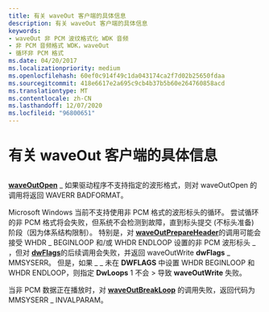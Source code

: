 ```yaml
---
title: 有关 waveOut 客户端的具体信息
description: 有关 waveOut 客户端的具体信息
keywords:
- waveOut 非 PCM 波纹格式化 WDK 音频
- 非 PCM 音频格式 WDK，waveOut
- 循环非 PCM 格式
ms.date: 04/20/2017
ms.localizationpriority: medium
ms.openlocfilehash: 60ef0c914f49c1da043174ca2f7d02b25650fdaa
ms.sourcegitcommit: 418e6617e2a695c9cb4b37b5b60e264760858acd
ms.translationtype: MT
ms.contentlocale: zh-CN
ms.lasthandoff: 12/07/2020
ms.locfileid: "96800651"
---
```

# <a name="specifics-for-waveout-clients"></a>有关 waveOut 客户端的具体信息


## <span id="specifics_for_waveout_clients"></span><span id="SPECIFICS_FOR_WAVEOUT_CLIENTS"></span>


[**waveOutOpen**](/previous-versions/dd743866(v=vs.85)) \_ 如果驱动程序不支持指定的波形格式，则对 waveOutOpen 的调用将返回 WAVERR BADFORMAT。

Microsoft Windows 当前不支持使用非 PCM 格式的波形标头的循环。 尝试循环的非 PCM 格式将会失败，但系统不会检测到故障，直到标头提交 (不标头准备) 阶段（因为体系结构限制）。 特别是，对 [**waveOutPrepareHeader**](/previous-versions/dd743868(v=vs.85))的调用可能会接受 WHDR \_ BEGINLOOP 和/或 WHDR ENDLOOP 设置的非 PCM 波形标头 \_ ，但对 [**dwFlags**](/previous-versions/dd743876(v=vs.85))的后续调用会失败，并返回 waveOutWrite **dwFlags** \_ MMSYSERR。 但是，如果 \_ \_ 未在 **DWFLAGS** 中设置 WHDR BEGINLOOP 和 WHDR ENDLOOP，则指定 **DwLoops** 1 不会 &gt; 导致 **waveOutWrite** 失败。

当非 PCM 数据正在播放时，对 [**waveOutBreakLoop**](/previous-versions/dd743854(v=vs.85)) 的调用失败，返回代码为 MMSYSERR \_ INVALPARAM。

 

